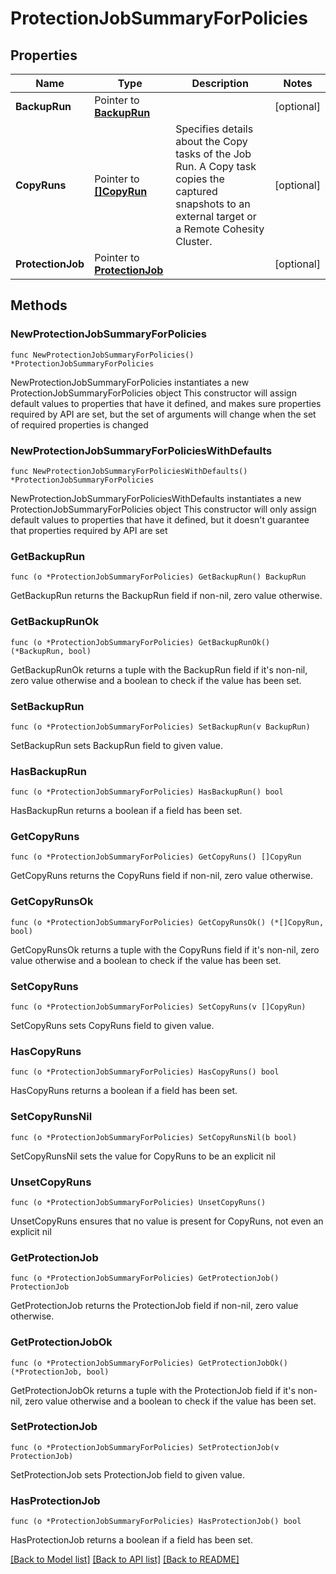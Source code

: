 # ProtectionJobSummaryForPolicies

## Properties

Name | Type | Description | Notes
------------ | ------------- | ------------- | -------------
**BackupRun** | Pointer to [**BackupRun**](BackupRun.md) |  | [optional] 
**CopyRuns** | Pointer to [**[]CopyRun**](CopyRun.md) | Specifies details about the Copy tasks of the Job Run. A Copy task copies the captured snapshots to an external target or a Remote Cohesity Cluster. | [optional] 
**ProtectionJob** | Pointer to [**ProtectionJob**](ProtectionJob.md) |  | [optional] 

## Methods

### NewProtectionJobSummaryForPolicies

`func NewProtectionJobSummaryForPolicies() *ProtectionJobSummaryForPolicies`

NewProtectionJobSummaryForPolicies instantiates a new ProtectionJobSummaryForPolicies object
This constructor will assign default values to properties that have it defined,
and makes sure properties required by API are set, but the set of arguments
will change when the set of required properties is changed

### NewProtectionJobSummaryForPoliciesWithDefaults

`func NewProtectionJobSummaryForPoliciesWithDefaults() *ProtectionJobSummaryForPolicies`

NewProtectionJobSummaryForPoliciesWithDefaults instantiates a new ProtectionJobSummaryForPolicies object
This constructor will only assign default values to properties that have it defined,
but it doesn't guarantee that properties required by API are set

### GetBackupRun

`func (o *ProtectionJobSummaryForPolicies) GetBackupRun() BackupRun`

GetBackupRun returns the BackupRun field if non-nil, zero value otherwise.

### GetBackupRunOk

`func (o *ProtectionJobSummaryForPolicies) GetBackupRunOk() (*BackupRun, bool)`

GetBackupRunOk returns a tuple with the BackupRun field if it's non-nil, zero value otherwise
and a boolean to check if the value has been set.

### SetBackupRun

`func (o *ProtectionJobSummaryForPolicies) SetBackupRun(v BackupRun)`

SetBackupRun sets BackupRun field to given value.

### HasBackupRun

`func (o *ProtectionJobSummaryForPolicies) HasBackupRun() bool`

HasBackupRun returns a boolean if a field has been set.

### GetCopyRuns

`func (o *ProtectionJobSummaryForPolicies) GetCopyRuns() []CopyRun`

GetCopyRuns returns the CopyRuns field if non-nil, zero value otherwise.

### GetCopyRunsOk

`func (o *ProtectionJobSummaryForPolicies) GetCopyRunsOk() (*[]CopyRun, bool)`

GetCopyRunsOk returns a tuple with the CopyRuns field if it's non-nil, zero value otherwise
and a boolean to check if the value has been set.

### SetCopyRuns

`func (o *ProtectionJobSummaryForPolicies) SetCopyRuns(v []CopyRun)`

SetCopyRuns sets CopyRuns field to given value.

### HasCopyRuns

`func (o *ProtectionJobSummaryForPolicies) HasCopyRuns() bool`

HasCopyRuns returns a boolean if a field has been set.

### SetCopyRunsNil

`func (o *ProtectionJobSummaryForPolicies) SetCopyRunsNil(b bool)`

 SetCopyRunsNil sets the value for CopyRuns to be an explicit nil

### UnsetCopyRuns
`func (o *ProtectionJobSummaryForPolicies) UnsetCopyRuns()`

UnsetCopyRuns ensures that no value is present for CopyRuns, not even an explicit nil
### GetProtectionJob

`func (o *ProtectionJobSummaryForPolicies) GetProtectionJob() ProtectionJob`

GetProtectionJob returns the ProtectionJob field if non-nil, zero value otherwise.

### GetProtectionJobOk

`func (o *ProtectionJobSummaryForPolicies) GetProtectionJobOk() (*ProtectionJob, bool)`

GetProtectionJobOk returns a tuple with the ProtectionJob field if it's non-nil, zero value otherwise
and a boolean to check if the value has been set.

### SetProtectionJob

`func (o *ProtectionJobSummaryForPolicies) SetProtectionJob(v ProtectionJob)`

SetProtectionJob sets ProtectionJob field to given value.

### HasProtectionJob

`func (o *ProtectionJobSummaryForPolicies) HasProtectionJob() bool`

HasProtectionJob returns a boolean if a field has been set.


[[Back to Model list]](../README.md#documentation-for-models) [[Back to API list]](../README.md#documentation-for-api-endpoints) [[Back to README]](../README.md)


